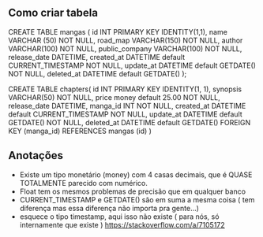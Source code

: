 ## Como criar tabela

CREATE TABLE mangas (
id INT PRIMARY KEY IDENTITY(1,1),
name VARCHAR (50) NOT NULL,
road_map VARCHAR(150) NOT NULL,
author VARCHAR(100) NOT NULL,
public_company VARCHAR(100) NOT NULL,
release_date DATETIME,
created_at DATETIME default CURRENT_TIMESTAMP NOT NULL,
update_at DATETIME default GETDATE() NOT NULL,
deleted_at DATETIME default GETDATE()
);

CREATE TABLE chapters(
id INT PRIMARY KEY IDENTITY(1, 1),
synopsis VARCHAR(50) NOT NULL,
price money default 25.00 NOT NULL,
release_date DATETIME,
manga_id INT NOT NULL,
created_at DATETIME default CURRENT_TIMESTAMP NOT NULL,
update_at DATETIME default GETDATE() NOT NULL,
deleted_at DATETIME default GETDATE()
FOREIGN KEY (manga_id) REFERENCES mangas (id)
)

## Anotações

- Existe um tipo monetário (money) com 4 casas decimais, que é QUASE TOTALMENTE parecido com numérico.
- Float tem os mesmos problemas de precisão que em qualquer banco
- CURRENT_TIMESTAMP e GETDATE() são em suma a mesma coisa ( tem diferença mas essa diferença não importa pra gente...)
- esquece o tipo timestamp, aqui isso não existe ( para nós, só internamente que existe ) https://stackoverflow.com/a/7105172
